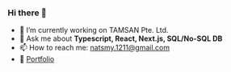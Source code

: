 ### Hi there 👋

- 🔭 I’m currently working on TAMSAN Pte. Ltd.
- 💬 Ask me about **Typescript, React, Next.js, SQL/No-SQL DB**
- 📫 How to reach me: natsmy.1211@gmail.com
- 🎨 [Portfolio](https://www.notion.so/natsumih/Natsumi-H-s-Portfolio-b60b2867b5aa4ebea9c7cdee04d628c1)
